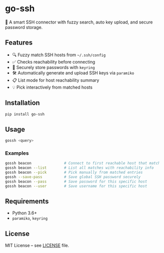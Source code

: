 # go-ssh

🚀 A smart SSH connector with fuzzy search, auto key upload, and secure password storage.

## Features

- 🔍 Fuzzy match SSH hosts from `~/.ssh/config`
- ✅ Checks reachability before connecting
- 🔐 Securely store passwords with `keyring`
- 🛠️ Automatically generate and upload SSH keys via `paramiko`
- 📋 List mode for host reachability summary
- 💡 Pick interactively from matched hosts

## Installation

```bash
pip install go-ssh
```

## Usage

```bash
gossh <query>
```

### Examples

```bash
gossh beacon               # Connect to first reachable host that matches "beacon"
gossh beacon --list        # List all matches with reachability info
gossh beacon --pick        # Pick manually from matched entries
gossh --save-pass          # Save global SSH password securely
gossh beacon --pass        # Save password for this specific host
gossh beacon --user        # Save username for this specific host
```

## Requirements

- Python 3.6+
- `paramiko`, `keyring`

## License

MIT License – see [LICENSE](LICENSE) file.
